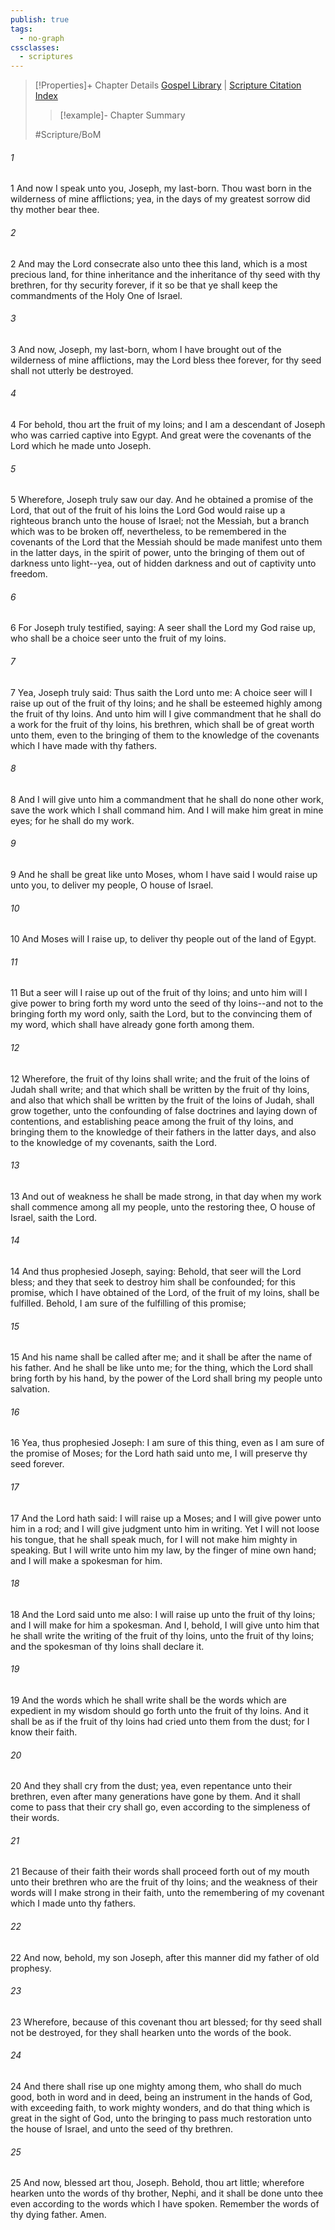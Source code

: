 ```yaml
---
publish: true
tags:
  - no-graph
cssclasses:
  - scriptures
---
```

>[!Properties]+ Chapter Details
>[Gospel Library](https://churchofjesuschrist.org/study/scriptures/bofm/2-ne/3?lang=eng)    |    [Scripture Citation Index](https://scriptures.byu.edu/#0ce03::c0ce03)
>>[!example]- Chapter Summary
>> 
> 
>
>#Scripture/BoM
###### 1
1 And now I speak unto you, Joseph, my last-born. Thou wast born in the wilderness of mine afflictions; yea, in the days of my greatest sorrow did thy mother bear thee.
###### 2
2 And may the Lord consecrate also unto thee this land, which is a most precious land, for thine inheritance and the inheritance of thy seed with thy brethren, for thy security forever, if it so be that ye shall keep the commandments of the Holy One of Israel.
###### 3
3 And now, Joseph, my last-born, whom I have brought out of the wilderness of mine afflictions, may the Lord bless thee forever, for thy seed shall not utterly be destroyed.
###### 4
4 For behold, thou art the fruit of my loins; and I am a descendant of Joseph who was carried captive into Egypt. And great were the covenants of the Lord which he made unto Joseph.
###### 5
5 Wherefore, Joseph truly saw our day. And he obtained a promise of the Lord, that out of the fruit of his loins the Lord God would raise up a righteous branch unto the house of Israel; not the Messiah, but a branch which was to be broken off, nevertheless, to be remembered in the covenants of the Lord that the Messiah should be made manifest unto them in the latter days, in the spirit of power, unto the bringing of them out of darkness unto light--yea, out of hidden darkness and out of captivity unto freedom.
###### 6
6 For Joseph truly testified, saying: A seer shall the Lord my God raise up, who shall be a choice seer unto the fruit of my loins.
###### 7
7 Yea, Joseph truly said: Thus saith the Lord unto me: A choice seer will I raise up out of the fruit of thy loins; and he shall be esteemed highly among the fruit of thy loins. And unto him will I give commandment that he shall do a work for the fruit of thy loins, his brethren, which shall be of great worth unto them, even to the bringing of them to the knowledge of the covenants which I have made with thy fathers.
###### 8
8 And I will give unto him a commandment that he shall do none other work, save the work which I shall command him. And I will make him great in mine eyes; for he shall do my work.
###### 9
9 And he shall be great like unto Moses, whom I have said I would raise up unto you, to deliver my people, O house of Israel.
###### 10
10 And Moses will I raise up, to deliver thy people out of the land of Egypt.
###### 11
11 But a seer will I raise up out of the fruit of thy loins; and unto him will I give power to bring forth my word unto the seed of thy loins--and not to the bringing forth my word only, saith the Lord, but to the convincing them of my word, which shall have already gone forth among them.
###### 12
12 Wherefore, the fruit of thy loins shall write; and the fruit of the loins of Judah shall write; and that which shall be written by the fruit of thy loins, and also that which shall be written by the fruit of the loins of Judah, shall grow together, unto the confounding of false doctrines and laying down of contentions, and establishing peace among the fruit of thy loins, and bringing them to the knowledge of their fathers in the latter days, and also to the knowledge of my covenants, saith the Lord.
###### 13
13 And out of weakness he shall be made strong, in that day when my work shall commence among all my people, unto the restoring thee, O house of Israel, saith the Lord.
###### 14
14 And thus prophesied Joseph, saying: Behold, that seer will the Lord bless; and they that seek to destroy him shall be confounded; for this promise, which I have obtained of the Lord, of the fruit of my loins, shall be fulfilled. Behold, I am sure of the fulfilling of this promise;
###### 15
15 And his name shall be called after me; and it shall be after the name of his father. And he shall be like unto me; for the thing, which the Lord shall bring forth by his hand, by the power of the Lord shall bring my people unto salvation.
###### 16
16 Yea, thus prophesied Joseph: I am sure of this thing, even as I am sure of the promise of Moses; for the Lord hath said unto me, I will preserve thy seed forever.
###### 17
17 And the Lord hath said: I will raise up a Moses; and I will give power unto him in a rod; and I will give judgment unto him in writing. Yet I will not loose his tongue, that he shall speak much, for I will not make him mighty in speaking. But I will write unto him my law, by the finger of mine own hand; and I will make a spokesman for him.
###### 18
18 And the Lord said unto me also: I will raise up unto the fruit of thy loins; and I will make for him a spokesman. And I, behold, I will give unto him that he shall write the writing of the fruit of thy loins, unto the fruit of thy loins; and the spokesman of thy loins shall declare it.
###### 19
19 And the words which he shall write shall be the words which are expedient in my wisdom should go forth unto the fruit of thy loins. And it shall be as if the fruit of thy loins had cried unto them from the dust; for I know their faith.
###### 20
20 And they shall cry from the dust; yea, even repentance unto their brethren, even after many generations have gone by them. And it shall come to pass that their cry shall go, even according to the simpleness of their words.
###### 21
21 Because of their faith their words shall proceed forth out of my mouth unto their brethren who are the fruit of thy loins; and the weakness of their words will I make strong in their faith, unto the remembering of my covenant which I made unto thy fathers.
###### 22
22 And now, behold, my son Joseph, after this manner did my father of old prophesy.
###### 23
23 Wherefore, because of this covenant thou art blessed; for thy seed shall not be destroyed, for they shall hearken unto the words of the book.
###### 24
24 And there shall rise up one mighty among them, who shall do much good, both in word and in deed, being an instrument in the hands of God, with exceeding faith, to work mighty wonders, and do that thing which is great in the sight of God, unto the bringing to pass much restoration unto the house of Israel, and unto the seed of thy brethren.
###### 25
25 And now, blessed art thou, Joseph. Behold, thou art little; wherefore hearken unto the words of thy brother, Nephi, and it shall be done unto thee even according to the words which I have spoken. Remember the words of thy dying father. Amen.
